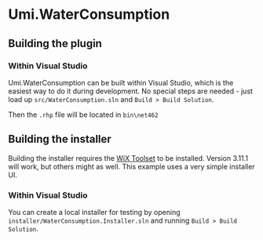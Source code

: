 # Umi.WaterConsumption

## Building the plugin

### Within Visual Studio
Umi.WaterConsumption can be built within Visual Studio, which is the easiest way to do it during development. No special steps are needed - just load up `src/WaterConsumption.sln` and `Build > Build Solution`.

Then the `.rhp` file will be located in `bin\net462`

## Building the installer
Building the installer requires the [WiX Toolset](https://wixtoolset.org/) to be installed. Version 3.11.1 will work, but others might as well. This example uses a very simple installer UI.

### Within Visual Studio
You can create a local installer for testing by opening `installer/WaterConsumption.Installer.sln` and running `Build > Build Solution`.
